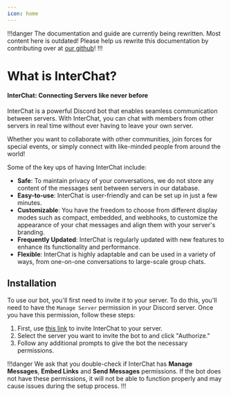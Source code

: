 ```yaml
---
icon: home
---
```


!!!danger
The documentation and guide are currently being rewritten. Most content here is outdated! Please help us rewrite this documentation by contributing over at [our github](https://github.com/Discord-InterChat/docs)!
!!!

# What is InterChat?

#### InterChat: Connecting Servers like never before

InterChat is a powerful Discord bot that enables seamless communication between servers. With InterChat, you can chat with members from other servers in real time without ever having to leave your own server.

Whether you want to collaborate with other communities, join forces for special events, or simply connect with like-minded people from around the world!

Some of the key ups of having InterChat include:

* **Safe**: To maintain privacy of your conversations, we do not store any content of the messages sent between servers in our database.
* **Easy-to-use**: InterChat is user-friendly and can be set up in just a few minutes.
* **Customizable**: You have the freedom to choose from different display modes such as compact, embedded, and webhooks, to customize the appearance of your chat messages and align them with your server's branding.
* **Frequently Updated**: InterChat is regularly updated with new features to enhance its functionality and performance.
* **Flexible**: InterChat is highly adaptable and can be used in a variety of ways, from one-on-one conversations to large-scale group chats.

## Installation

To use our bot, you'll first need to invite it to your server. To do this, you'll need to have the `Manage Server` permission in your Discord server. Once you have this permission, follow these steps:

1. First, use [this link](https://dsc.gg/interchat) to invite InterChat to your server.
2. Select the server you want to invite the bot to and click "Authorize."
3. Follow any additional prompts to give the bot the necessary permissions.

!!!danger
We ask that you double-check if InterChat has **Manage Messages**, **Embed Links** and **Send Messages** permissions. If the bot does not have these permissions, it will not be able to function properly and may cause issues during the setup process.
!!!
